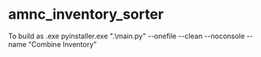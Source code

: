 # amnc_inventory_sorter

To build as .exe
	 pyinstaller.exe ".\main.py" --onefile --clean --noconsole --name "Combine Inventory"